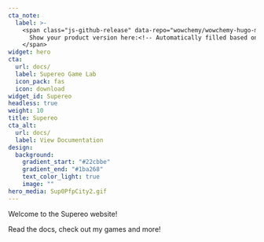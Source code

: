```yaml
---
cta_note:
  label: >-
    <span class="js-github-release" data-repo="wowchemy/wowchemy-hugo-modules">
      Show your product version here:<!-- Automatically filled based on data-repo value -->
    </span>
widget: hero
cta:
  url: docs/
  label: Supereo Game Lab
  icon_pack: fas
  icon: download
widget_id: Supereo
headless: true
weight: 10
title: Supereo
cta_alt:
  url: docs/
  label: View Documentation
design:
  background:
    gradient_start: "#22cbbe"
    gradient_end: "#1ba268"
    text_color_light: true
    image: ""
hero_media: Sup0PfpCity2.gif
---
```

Welcome to the Supereo website!

Read the docs, check out my games and more!
